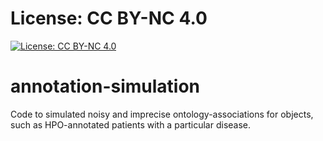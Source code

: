 # License: CC BY-NC 4.0
[![License: CC BY-NC 4.0](https://licensebuttons.net/l/by-nc/4.0/80x15.png)](http://creativecommons.org/licenses/by-nc/4.0/)

# annotation-simulation
Code to simulated noisy and imprecise ontology-associations for objects, such as HPO-annotated patients with a particular disease.
